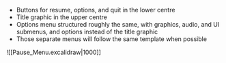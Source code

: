 - Buttons for resume, options, and quit in the lower centre
- Title graphic in the upper centre
- Options menu structured roughly the same, with graphics, audio, and UI submenus, and options instead of the title graphic
- Those separate menus will follow the same template when possible

![[Pause_Menu.excalidraw|1000]]